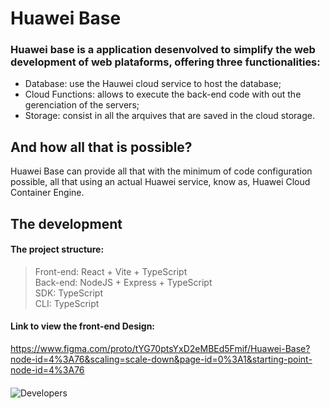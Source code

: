 # Huawei Base

### Huawei base is a application desenvolved to simplify the web development of web plataforms, offering three functionalities:

- Database: use the Hauwei cloud service to host the database;
- Cloud Functions: allows to execute the back-end code with out the gerenciation of the servers;
- Storage: consist in all the arquives that are saved in the cloud storage.

## And how all that is possible?

<p> Huawei Base can provide all that with the minimum of code configuration possible, all that using an actual Huawei service,
know as, Huawei Cloud Container Engine. </p>

## The development

####  The project structure:

>   Front-end: React + Vite + TypeScript <br>
>   Back-end: NodeJS + Express + TypeScript <br>
>   SDK: TypeScript <br>
>   CLI: TypeScript

#### Link to view the front-end Design:
https://www.figma.com/proto/tYG70ptsYxD2eMBEd5Fmif/Huawei-Base?node-id=4%3A76&scaling=scale-down&page-id=0%3A1&starting-point-node-id=4%3A76

####
![Developers](https://user-images.githubusercontent.com/89698942/197180494-49d0501e-ef25-4742-8b54-32850a501fce.png)
